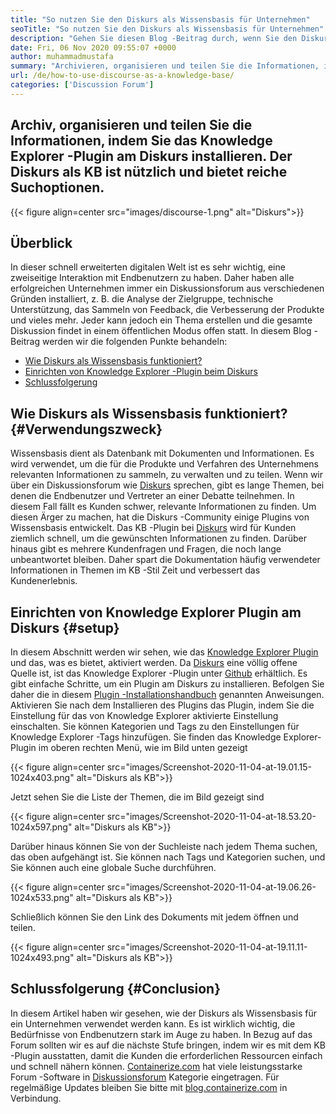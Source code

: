 ```yaml
---
title: "So nutzen Sie den Diskurs als Wissensbasis für Unternehmen" 
seoTitle: "So nutzen Sie den Diskurs als Wissensbasis für Unternehmen" 
description: "Gehen Sie diesen Blog -Beitrag durch, wenn Sie den Diskurs als Wissensbasis verwenden möchten. Aktivieren Sie es noch heute und teilen Sie die Live -Versionen der Dokumente Ihres Unternehmens" 
date: Fri, 06 Nov 2020 09:55:07 +0000
author: muhammadmustafa
summary: "Archivieren, organisieren und teilen Sie die Informationen, indem Sie das Knowledge Explorer -Plugin am Diskurs installieren. Der Diskurs als KB ist nützlich und bietet reiche Suchoptionen." 
url: /de/how-to-use-discourse-as-a-knowledge-base/
categories: ['Discussion Forum']
---
```


## Archiv, organisieren und teilen Sie die Informationen, indem Sie das Knowledge Explorer -Plugin am Diskurs installieren. Der Diskurs als KB ist nützlich und bietet reiche Suchoptionen.

{{< figure align=center src="images/discourse-1.png" alt="Diskurs">}}


## Überblick
In dieser schnell erweiterten digitalen Welt ist es sehr wichtig, eine zweiseitige Interaktion mit Endbenutzern zu haben. Daher haben alle erfolgreichen Unternehmen immer ein Diskussionsforum aus verschiedenen Gründen installiert, z. B. die Analyse der Zielgruppe, technische Unterstützung, das Sammeln von Feedback, die Verbesserung der Produkte und vieles mehr. Jeder kann jedoch ein Thema erstellen und die gesamte Diskussion findet in einem öffentlichen Modus offen statt.
In diesem Blog -Beitrag werden wir die folgenden Punkte behandeln:
  * [Wie Diskurs als Wissensbasis funktioniert?][1]
  * [Einrichten von Knowledge Explorer -Plugin beim Diskurs][2]
  * [Schlussfolgerung][3]

## Wie Diskurs als Wissensbasis funktioniert?   {#Verwendungszweck}
Wissensbasis dient als Datenbank mit Dokumenten und Informationen. Es wird verwendet, um die für die Produkte und Verfahren des Unternehmens relevanten Informationen zu sammeln, zu verwalten und zu teilen. Wenn wir über ein Diskussionsforum wie [Diskurs][4] sprechen, gibt es lange Themen, bei denen die Endbenutzer und Vertreter an einer Debatte teilnehmen. In diesem Fall fällt es Kunden schwer, relevante Informationen zu finden. Um diesen Ärger zu machen, hat die Diskurs -Community einige Plugins von Wissensbasis entwickelt.
Das KB -Plugin bei [Diskurs][4] wird für Kunden ziemlich schnell, um die gewünschten Informationen zu finden. Darüber hinaus gibt es mehrere Kundenfragen und Fragen, die noch lange unbeantwortet bleiben. Daher spart die Dokumentation häufig verwendeter Informationen in Themen im KB -Stil Zeit und verbessert das Kundenerlebnis.

## Einrichten von Knowledge Explorer Plugin am Diskurs   {#setup}
In diesem Abschnitt werden wir sehen, wie das [Knowledge Explorer Plugin][5] und das, was es bietet, aktiviert werden.
Da [Diskurs][4] eine völlig offene Quelle ist, ist das Knowledge Explorer -Plugin unter [Github][5] erhältlich.
Es gibt einfache Schritte, um ein Plugin am Diskurs zu installieren. Befolgen Sie daher die in diesem [Plugin -Installationshandbuch][6] genannten Anweisungen.
Aktivieren Sie nach dem Installieren des Plugins das Plugin, indem Sie die Einstellung für das von Knowledge Explorer aktivierte Einstellung einschalten. Sie können Kategorien und Tags zu den Einstellungen für Knowledge Explorer -Tags hinzufügen.
Sie finden das Knowledge Explorer-Plugin im oberen rechten Menü, wie im Bild unten gezeigt

{{< figure align=center src="images/Screenshot-2020-11-04-at-19.01.15-1024x403.png" alt="Diskurs als KB">}}

Jetzt sehen Sie die Liste der Themen, die im Bild gezeigt sind

{{< figure align=center src="images/Screenshot-2020-11-04-at-18.53.20-1024x597.png" alt="Diskurs als KB">}}

Darüber hinaus können Sie von der Suchleiste nach jedem Thema suchen, das oben aufgehängt ist. Sie können nach Tags und Kategorien suchen, und Sie können auch eine globale Suche durchführen.

{{< figure align=center src="images/Screenshot-2020-11-04-at-19.06.26-1024x533.png" alt="Diskurs als KB">}}

Schließlich können Sie den Link des Dokuments mit jedem öffnen und teilen.

{{< figure align=center src="images/Screenshot-2020-11-04-at-19.11.11-1024x493.png" alt="Diskurs als KB">}}


## Schlussfolgerung   {#Conclusion}
In diesem Artikel haben wir gesehen, wie der Diskurs als Wissensbasis für ein Unternehmen verwendet werden kann. Es ist wirklich wichtig, die Bedürfnisse von Endbenutzern stark im Auge zu haben. In Bezug auf das Forum sollten wir es auf die nächste Stufe bringen, indem wir es mit dem KB -Plugin ausstatten, damit die Kunden die erforderlichen Ressourcen einfach und schnell nähern können.
[Containerize.com][7] hat viele leistungsstarke Forum -Software in [Diskussionsforum][8] Kategorie eingetragen. Für regelmäßige Updates bleiben Sie bitte mit [blog.containerize.com][9] in Verbindung.

  
[1]: #usage
[2]: #setup
[3]: #Conclusion
[4]: https://products.containerize.com/discussion-forum/discourse
[5]: https://github.com/discourse/discourse-knowledge-explorer
[6]: https://meta.discourse.org/t/install-a-plugin/19157
[7]: https://www.containerize.com/
[8]: https://products.containerize.com/discussion-forum
[9]: https://blog.containerize.com/
